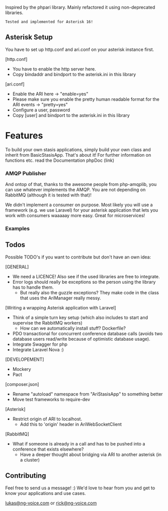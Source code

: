 Inspired by the phpari library. Mainly refactored it using non-deprecated libraries.

`Tested and implemented for Asterisk 16!` 

## Asterisk Setup

You have to set up http.conf and ari.conf on your asterisk instance first.

[http.conf]
- You have to enable the http server here.
- Copy bindaddr and bindport to the asterisk.ini in this library

[ari.conf]
- Enable the ARI here -> "enable=yes"
- Please make sure you enable the pretty human readable format for the ARI events -> "pretty=yes"
- Configure a user, password
- Copy \[user] and bindport to the asterisk.ini in this library

# Features
To build your own stasis applications, simply build your own class and inherit from BasicStasisApp.
That's about it!
For further information on functions etc. read the Documentation phpDoc (link)

### AMQP Publisher
And ontop of that, thanks to the awesome people from php-amqplib, you can use whatever implements the AMQP. 
You are not depending on RabbitMQ (although it is tested with that)!

We didn't implement a consumer on purpose. Most likely you will use a framework (e.g. we use Laravel)
for your asterisk application that lets you work with consumers waaaaay more easy.
Great for microservices!

### Examples

## Todos
Possible TODO's if you want to contribute but don't have an own idea:

[GENERAL]
- We need a LICENCE! Also see if the used libraries are free to integrate.
- Error logs should really be exceptions so the person using the library has to handle them.
  - But really also the guzzle exceptions? They make code in the class that uses the AriManager really messy.
 
[Writing a wrapping Asterisk application with Laravel]
- Think of a simple turn key setup (which also includes to start and supervise the RabbitMQ workers)
  - How can we automatically install stuff? Dockerfile?
- PDO transactional for concurrent conference database calls (avoids two database users read/write because
  of optimistic database usage).
- Integrate Swagger for php
- Integrate Laravel Nova :)
 
[DEVELOPEMENT]
- Mockery
- Pact
 
[composer.json]
- Rename "autoload" namespace from "AriStasisApp" to something better
- Move test frameworks to require-dev
 
[Asterisk]
- Restrict origin of ARI to localhost.
  - Add this to 'origin' header in AriWebSocketClient
 
[RabbitMQ]
- What if someone is already in a call and has to be pushed into a conference that exists elsewhere?
  - Have a deeper thought about bridging via ARI to another asterisk (in a cluster)

## Contributing
Feel free to send us a message! :) We'd love to hear from you and get to know your applications and use cases.

lukas@ng-voice.com or rick@ng-voice.com